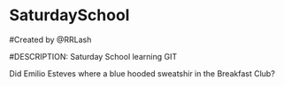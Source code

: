 SaturdaySchool
==============

#Created by @RRLash

#DESCRIPTION:  Saturday School learning GIT

Did Emilio Esteves where a blue hooded sweatshir in the Breakfast Club?
